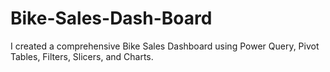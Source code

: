 # Bike-Sales-Dash-Board
 I created a comprehensive Bike Sales Dashboard using Power Query, Pivot Tables, Filters, Slicers, and Charts.
